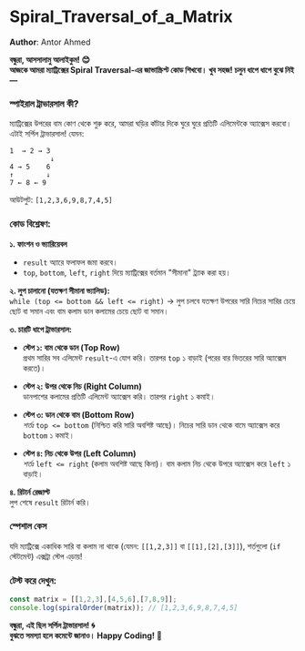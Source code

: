# Spiral_Traversal_of_a_Matrix

**Author**: Antor Ahmed



**বন্ধুরা, আসসালামু আলাইকুম! 😊**  
**আজকে আমরা ম্যাট্রিক্সের Spiral Traversal-এর জাভাস্ক্রিপ্ট কোড শিখবো। খুব সহজ! চলুন ধাপে ধাপে বুঝে নিই—**

### **স্পাইরাল ট্রাভারসাল কী?**  
ম্যাট্রিক্সের উপরের বাম কোণ থেকে শুরু করে, আমরা ঘড়ির কাঁটার দিকে ঘুরে ঘুরে প্রতিটি এলিমেন্টকে অ্যাক্সেস করবো। এটাই সর্পিল ট্রাভারসাল! যেমন:

```
1  → 2 → 3  
          ↓  
4 → 5    6  
↑        ↓  
7 ← 8 ← 9
```
আউটপুট: `[1,2,3,6,9,8,7,4,5]`

### **কোড বিশ্লেষণ:**  
**১. ফাংশন ও ভ্যারিয়েবল**  
- `result` অ্যারে ফলাফল জমা করবে। 
- `top`, `bottom`, `left`, `right` দিয়ে ম্যাট্রিক্সের বর্তমান "সীমানা" ট্র্যাক করা হয়।

**২. লুপ চালানো (যতক্ষণ সীমানা ভ্যালিড):**  
`while (top <= bottom && left <= right)` → লুপ চলবে যতক্ষণ উপরের সারি নিচের সারির চেয়ে ছোট বা সমান এবং বাম কলাম ডান কলামের চেয়ে ছোট বা সমান।

**৩. চারটি ধাপে ট্রাভারসাল:**  
- **স্টেপ ১: বাম থেকে ডান (Top Row)**  
  প্রথম সারির সব এলিমেন্ট `result`-এ যোগ করি। তারপর `top` ১ বাড়াই (পরের বার ভিতরের সারি অ্যাক্সেস করতে)।

- **স্টেপ ২: উপর থেকে নিচ (Right Column)**  
  ডানপাশের কলামের প্রতিটি এলিমেন্ট অ্যাক্সেস করি। তারপর `right` ১ কমাই।

- **স্টেপ ৩: ডান থেকে বাম (Bottom Row)**  
  *শর্তঃ* `top <= bottom` (নিশ্চিত করি সারি অবশিষ্ট আছে)। নিচের সারি ডান থেকে বামে অ্যাক্সেস করে `bottom` ১ কমাই।

- **স্টেপ ৪: নিচ থেকে উপর (Left Column)**  
  *শর্তঃ* `left <= right` (কলাম অবশিষ্ট আছে কিনা)। বাম কলাম নিচ থেকে উপরে অ্যাক্সেস করে `left` ১ বাড়াই।

**৪. রিটার্ন রেজাল্ট**  
লুপ শেষে `result` রিটার্ন করি।

### **স্পেশাল কেস**  
যদি ম্যাট্রিক্সে একাধিক সারি বা কলাম না থাকে (যেমন: `[[1,2,3]]` বা `[[1],[2],[3]]`), শর্তগুলো (`if` স্টেটমেন্ট) এক্সট্রা স্টেপ এড়ায়!

### **টেস্ট করে দেখুন:**  
```javascript
const matrix = [[1,2,3],[4,5,6],[7,8,9]];
console.log(spiralOrder(matrix)); // [1,2,3,6,9,8,7,4,5]
```

**বন্ধুরা, এই ছিল সর্পিল ট্রাভারসাল! 🌀**  
**বুঝতে সমস্যা হলে কমেন্টে জানাও। Happy Coding! 🚀**